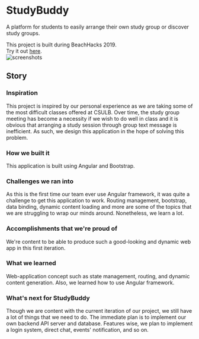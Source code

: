 # StudyBuddy
A platform for students to easily arrange their own study group or discover study groups.  
  
This project is built during BeachHacks 2019.  
Try it out [here](https://sotheanith.github.io/Scheduler/).  
![screenshots](StudyBuddy_screenshot.png)

## Story
### Inspiration
This project is inspired by our personal experience as we are taking some of the most difficult classes offered at CSULB. Over time, the study group meeting has become a necessity if we wish to do well in class and it is obvious that arranging a study session through group text message is inefficient. As such, we design this application in the hope of solving this problem.

### How we built it
This application is built using Angular and Bootstrap.

### Challenges we ran into
As this is the first time our team ever use Angular framework, it was quite a challenge to get this application to work. Routing management, bootstrap, data binding, dynamic content loading and more are some of the topics that we are struggling to wrap our minds around. Nonetheless, we learn a lot.

### Accomplishments that we're proud of
We're content to be able to produce such a good-looking and dynamic web app in this first iteration.

### What we learned
Web-application concept such as state management, routing, and dynamic content generation. Also, we learned how to use Angular framework.

### What's next for StudyBuddy
Though we are content with the current iteration of our project, we still have a lot of things that we need to do. The immediate plan is to implement our own backend API server and database. Features wise, we plan to implement a login system, direct chat, events' notification, and so on.
